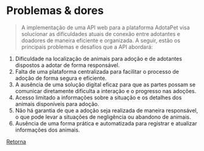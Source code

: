 # Problemas & dores

> A implementação de uma API web para a plataforma AdotaPet visa solucionar as dificuldades atuais de conexão entre adotantes e doadores de maneira eficiente e organizada. A seguir, estão os principais problemas e desafios que a API abordará:

1. Dificuldade na localização de animais para adoção e de adotantes dispostos a adotar de forma responsável.
2. Falta de uma plataforma centralizada para facilitar o processo de adoção de forma segura e eficiente.
3. A ausência de uma solução digital eficaz para que as partes possam se comunicar diretamente dificulta a interação e o progresso nas adoções.
4. Acesso limitado a informações sobre a situação e os detalhes dos animais disponíveis para adoção.
5. Não há garantia de que a adoção seja realizada de maneira responsável, o que pode levar a situações de negligência ou abandono de animais.
6. Ausência de uma forma prática e automatizada para registrar e atualizar informações dos animais.

[Retorna](../README.md)
